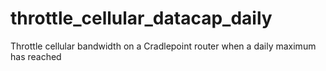 # throttle_cellular_datacap_daily
Throttle cellular bandwidth on a Cradlepoint router when a daily maximum has reached
